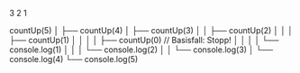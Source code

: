 
3
2
1





countUp(5)
│
├── countUp(4)
│   ├── countUp(3)
│   │   ├── countUp(2)
│   │   │   ├── countUp(1)
│   │   │   │   ├── countUp(0)  // Basisfall: Stopp!
│   │   │   │   └── console.log(1)
│   │   │   └── console.log(2)
│   │   └── console.log(3)
│   └── console.log(4)
└── console.log(5)

